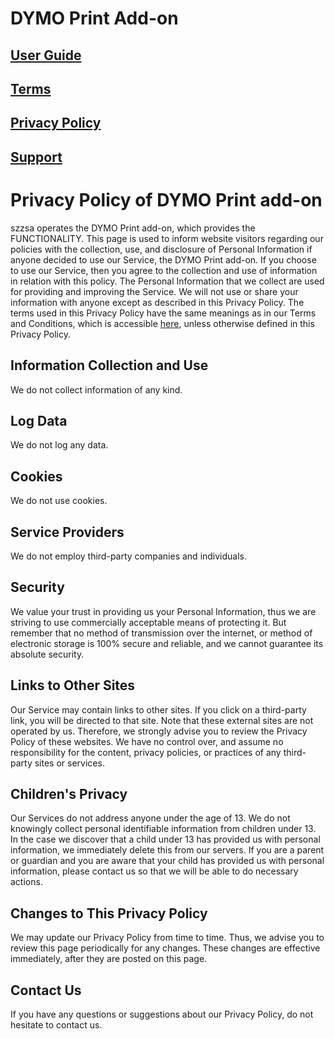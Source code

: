 # DYMO Print Add-on

## [User Guide](https://szzsa.github.io/dymo-print/guide)

## [Terms](https://szzsa.github.io/dymo-print/terms)

## [Privacy Policy](https://szzsa.github.io/dymo-print/privacy)

## [Support](https://szzsa.github.io/dymo-print/support)

# Privacy Policy of DYMO Print add-on
szzsa operates the DYMO Print add-on, which provides the FUNCTIONALITY.
This page is used to inform website visitors regarding our policies with the collection, use, and disclosure of Personal Information if anyone decided to use our Service, the DYMO Print add-on.
If you choose to use our Service, then you agree to the collection and use of information in relation with this policy. The Personal Information that we collect are used for providing and improving the Service. We will not use or share your information with anyone except as described in this Privacy Policy.
The terms used in this Privacy Policy have the same meanings as in our Terms and Conditions, which is accessible [here](https://szzsa.github.io/dymo-print/terms), unless otherwise defined in this Privacy Policy.
## Information Collection and Use
We do not collect information of any kind.
## Log Data
We do not log any data.
## Cookies
We do not use cookies.
## Service Providers
We do not employ third-party companies and individuals.
## Security
We value your trust in providing us your Personal Information, thus we are striving to use commercially acceptable means of protecting it. But remember that no method of transmission over the internet, or method of electronic storage is 100% secure and reliable, and we cannot guarantee its absolute security.
## Links to Other Sites
Our Service may contain links to other sites. If you click on a third-party link, you will be directed to that site. Note that these external sites are not operated by us. Therefore, we strongly advise you to review the Privacy Policy of these websites. We have no control over, and assume no responsibility for the content, privacy policies, or practices of any third-party sites or services.
## Children's Privacy
Our Services do not address anyone under the age of 13. We do not knowingly collect personal identifiable information from children under 13. In the case we discover that a child under 13 has provided us with personal information, we immediately delete this from our servers. If you are a parent or guardian and you are aware that your child has provided us with personal information, please contact us so that we will be able to do necessary actions.
## Changes to This Privacy Policy
We may update our Privacy Policy from time to time. Thus, we advise you to review this page periodically for any changes. These changes are effective immediately, after they are posted on this page.
## Contact Us
If you have any questions or suggestions about our Privacy Policy, do not hesitate to contact us.

